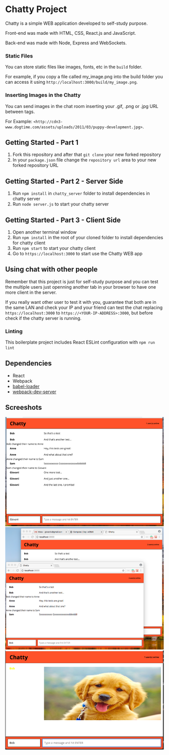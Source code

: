 # Chatty Project

Chatty is a simple WEB application developed to self-study purpose.

Front-end was made with HTML, CSS, React.js and JavaScript.

Back-end was made with Node, Express and WebSockets.

### Static Files

You can store static files like images, fonts, etc in the `build` folder.

For example, if you copy a file called my_image.png into the build folder you can access it using `http://localhost:3000/build/my_image.png`.

### Inserting Images in the Chatty

You can send images in the chat room inserting your .gif, .png or .jpg URL between tags.

For Example: `<http://cdn3-www.dogtime.com/assets/uploads/2011/03/puppy-development.jpg>`.

## Getting Started - Part 1

1. Fork this repository and after that `git clone` your new forked repository
2. In your `package.json` file change the `repository url` area to your new forked repository URL

## Getting Started - Part 2 - Server Side

1. Run `npm install` in `chatty_server` folder to install dependencies in chatty server
2. Run `node server.js` to start your chatty server

## Getting Started - Part 3 - Client Side

1. Open another terminal window
1. Run `npm install` in the root of your cloned folder to install dependencies for chatty client
2. Run `npm start` to start your chatty client
6. Go to `https://localhost:3000` to start use the Chatty WEB app

## Using chat with other people

Remember that this project is just for self-study purpose and you can test the multiple users just
openning another tab in your browser to have one more client in the server.

If you really want other user to test it with you, guarantee that both are in the same LAN and
check your IP and your friend can test the chat replacing `https://localhost:3000` to
`https://<YOUR-IP-ADDRESS>:3000`, but before check if the chatty server is running.

### Linting

This boilerplate project includes React ESLint configuration with `npm run lint`

## Dependencies

* React
* Webpack
* [babel-loader](https://github.com/babel/babel-loader)
* [webpack-dev-server](https://github.com/webpack/webpack-dev-server)

## Screeshots

!["Index Page"](./docs/chatty_screen.png)
!["Multiple users"](./docs/chatty_websocket.png)
!["You can send images"](./docs/chatty_img.png)